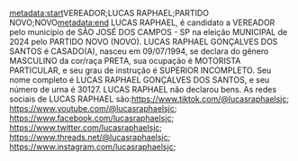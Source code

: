 <metadata:start>VEREADOR;LUCAS RAPHAEL;PARTIDO NOVO;NOVO<metadata:end>
LUCAS RAPHAEL, é candidato a VEREADOR pelo município de SÃO JOSÉ DOS CAMPOS - SP na eleição MUNICIPAL de 2024 pelo PARTIDO NOVO (NOVO). LUCAS RAPHAEL GONÇALVES DOS SANTOS é CASADO(A), nasceu em 09/07/1994, se declara do gênero MASCULINO da cor/raça PRETA, sua ocupação é MOTORISTA PARTICULAR, e seu grau de instrução é SUPERIOR INCOMPLETO. Seu nome completo é LUCAS RAPHAEL GONÇALVES DOS SANTOS, e seu número de urna é 30127.
LUCAS RAPHAEL não declarou bens.
As redes sociais de LUCAS RAPHAEL são:https://www.tiktok.com/@lucasraphaelsjc; https://www.youtube.com/@lucasraphaelsjc; https://www.facebook.com/lucasraphaelsjc; https://www.twitter.com/lucasraphaelsjc; https://www.threads.net/@lucasraphaelsjc; https://www.instagram.com/lucasraphaelsjc;